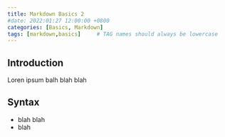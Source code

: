 ```yaml
---
title: Markdown Basics 2
#date: 2022:01:27 12:00:00 +0800
categories: [Basics, Markdown]
tags: [markdown,basics]     # TAG names should always be lowercase
---
```


## Introduction

Loren ipsum balh blah blah

## Syntax
* blah blah
* blah